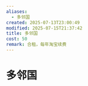 ```yaml
---
aliases:
  - 多邻国
created: 2025-07-13T23:00:49
modified: 2025-07-15T21:37:42
title: 多邻国
cost: 50
remark: 合租，每年淘宝续费
---
```


# 多邻国
